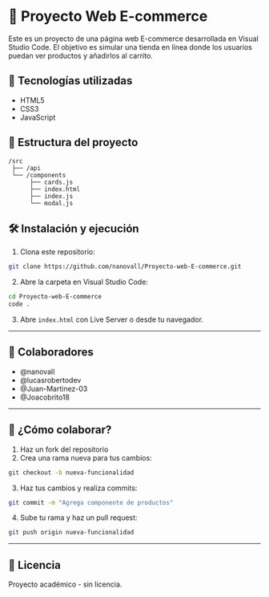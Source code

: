 
# 🛒 Proyecto Web E-commerce

Este es un proyecto de una página web E-commerce desarrollada en Visual Studio Code. El objetivo es simular una tienda en línea donde los usuarios puedan ver productos y añadirlos al carrito.

## 🚀 Tecnologías utilizadas

- HTML5
- CSS3
- JavaScript

## 📁 Estructura del proyecto

```
/src
 ├── /api
 └── /components
      ├── cards.js
      ├── index.html
      ├── index.js
      └── modal.js
```

## 🛠 Instalación y ejecución

1. Clona este repositorio:

```bash
git clone https://github.com/nanovall/Proyecto-web-E-commerce.git
```

2. Abre la carpeta en Visual Studio Code:

```bash
cd Proyecto-web-E-commerce
code .
```

3. Abre `index.html` con Live Server o desde tu navegador.

---

## 👥 Colaboradores

- @nanovall
- @lucasrobertodev
- @Juan-Martinez-03
- @Joacobrito18

---

## 🤝 ¿Cómo colaborar?

1. Haz un fork del repositorio
2. Crea una rama nueva para tus cambios:

```bash
git checkout -b nueva-funcionalidad
```

3. Haz tus cambios y realiza commits:

```bash
git commit -m "Agrega componente de productos"
```

4. Sube tu rama y haz un pull request:

```bash
git push origin nueva-funcionalidad
```

---

## 📄 Licencia

Proyecto académico - sin licencia.
